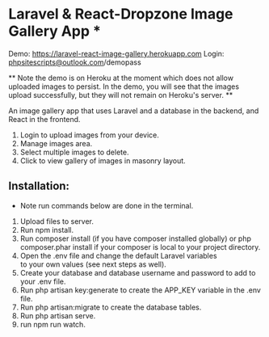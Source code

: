 # Laravel & React-Dropzone Image Gallery App *

Demo: https://laravel-react-image-gallery.herokuapp.com
Login: phpsitescripts@outlook.com/demopass

** Note the demo is on Heroku at the moment which does not allow uploaded images to persist. In the demo, you will see
that the images upload successfully, but they will not remain on Heroku's server. **

An image gallery app that uses Laravel and a database in the backend, and React in the frontend.

1. Login to upload images from your device.
1. Manage images area.
1. Select multiple images to delete.
1. Click to view gallery of images in masonry layout.

## Installation: ##

- Note run commands below are done in the terminal.

1. Upload files to server.
1. Run npm install.
1. Run composer install (if you have composer installed globally)
   or php composer.phar install if your composer is local to your project directory.
1. Open the .env file and change the default Laravel variables  
   to your own values (see next steps as well).
1. Create your database and database username and password to add to your .env file.
1. Run php artisan key:generate to create the APP_KEY variable in the .env file.
1. Run php artisan:migrate to create the database tables.
1. Run php artisan serve.
1. run npm run watch.


